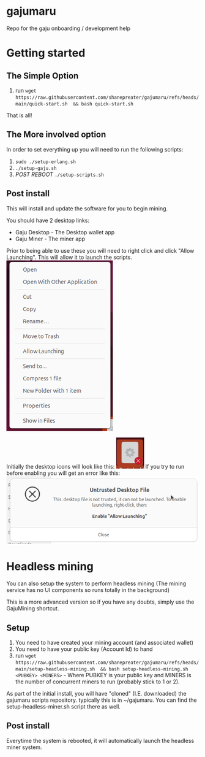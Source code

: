 # gajumaru
Repo for the gaju onboarding / development help

# Getting started
## The Simple Option
1. run `wget https://raw.githubusercontent.com/shanepreater/gajumaru/refs/heads/main/quick-start.sh  && bash quick-start.sh`

That is all!

## The More involved option
In order to set everything up you will need to run the following scripts:
1. `sudo ./setup-erlang.sh`
2. `./setup-gaju.sh`
3. *POST REBOOT* `./setup-scripts.sh`

## Post install
This will install and update the software for you to begin mining.

You should have 2 desktop links:
* Gaju Desktop - The Desktop wallet app
* Gaju Miner - The miner app

Prior to being able to use these you will need to right click and click "Allow Launching". This will allow it to launch the scripts.
![Context menu](images/context-menu.png?raw=true "Context menu")

Initially the desktop icons will look like this: ![Desktop icon pre-enabling](images/icon-with-cross.png?raw=true "Cleanly installed icon")
If you try to run before enabling you will get an error like this: ![Launch error](images/launch-fail.png?raw=true "Launcher failure")


# Headless mining
You can also setup the system to perform headless mining (The mining service has no UI components so runs totally in the background)

This is a more advanced version so if you have any doubts, simply use the GajuMining shortcut.

## Setup
1. You need to have created your mining account (and associated wallet)
2. You need to have your public key (Account Id) to hand
3. run `wget https://raw.githubusercontent.com/shanepreater/gajumaru/refs/heads/main/setup-headless-mining.sh  && bash setup-headless-mining.sh <PUBKEY> <MINERS>` - Where PUBKEY is your public key and MINERS is the number of concurrent miners to run (probably stick to 1 or 2).

As part of the initial install, you will have "cloned" (I.E. downloaded) the gajumaru scripts repository. typically this is in ~/gajumaru.
You can find the setup-headless-miner.sh script there as well.

## Post install
Everytime the system is rebooted, it will automatically launch the headless miner system.
